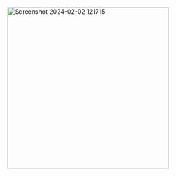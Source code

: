 <img width="373" alt="Screenshot 2024-02-02 121715" src="https://github.com/bh-uv-an/Geeks-for-Geeks-Problem-Of-The-Day/assets/98102293/a670d790-3e71-4c1d-9209-9ae56d9db7a5">
